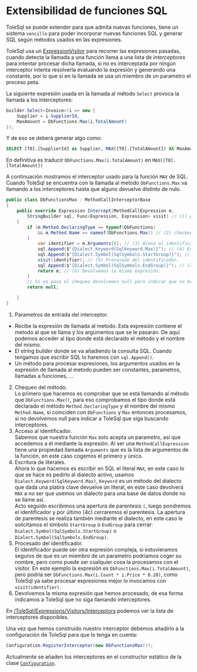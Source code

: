 # Extensibilidad de funciones SQL

ToleSql se puede extender para que admita nuevas funciones, tiene un sistema `sencillo` para poder incorporar nuevas funciones SQL y generar SQL según métodos usados en las expresiones.

ToleSql usa un [ExpressionVisitor](https://msdn.microsoft.com/en-us/library/bb882521(v=vs.90).aspx) para recorrer las expresiones pasadas, cuando detecta la llamada a una función llama a una lista de *interceptores* para intentar procesar dicha llamada, si no es interceptada por ningún interceptor intenta resolverla evaluando la expresión y generando una constante, por lo que si en la llamada se usa un miembro de un parametro el proceso peta.

La siguiente expresión usada en la llamada al método `Select` provoca la llamada a los interceptores:

```` csharp
builder.Select<Invoice>(i => new { 
    Supplier = i.SupplierId, 
    MaxAmount = DbFunctions.Max(i.TotalAmount) 
});
````

Y de eso se deberá generar algo como:

```` sql
SELECT [T0].[SupplierId] as Supplier, MAX([T0].[TotalAmount]) AS MaxAmount From [Invoice]
````

En definitiva es traducir `DbFunctions.Max(i.TotalAmount)` en `MAX([T0].[TotalAmount])`

A continuación mostramos el interceptor usado para la función `MAX` de SQL. Cuando ToleSql se encuentra con la llamada al metodo `DbFunctions.Max` va llamando a los interceptores hasta que alguno devuelve distinto de nulo.

```` csharp
public class DbFunctionsMax : MethodCallInterceptorBase
{
    public override Expression Intercept(MethodCallExpression m, 
        StringBuilder sql, Func<Expression, Expression> visit) // (1) parametros de entrada
    {
        if (m.Method.DeclaringType == typeof(DbFunctions) 
            && m.Method.Name == nameof(DbFunctions.Max)) // (2) checkeo del método.
        {
            var identifier = m.Arguments[0]; // (3) Aceso al identificador
            sql.Append($"{Dialect.Keyword(SqlKeyword.Max)}"); // (4) Escritura del literal 'MAX'
            sql.Append($"{Dialect.Symbol(SqlSymbols.StartGroup)}"); // (4a)
            visit(identifier); // (5) Procesado del identificador.
            sql.Append($"{Dialect.Symbol(SqlSymbols.EndGroup)}"); // (4b)
            return m; // (6) Devolvemos la misma expresión.
        }
        // Si no pasa el chequeo devolvemos null para indicar que no hemos hecho nada.
        return null; 

    }
}
````

1. Parametros de entrada del interceptor.
* Recibe la expresión de llamada al metodo. Esta expresión contiene el metodo al que se llama y los argumentos que se le pasarán. De aquí podemos acceder al tipo donde está declarado el método y el nombre del mismo.
* El string builder donde se va añadiendo la consulta SQL. Cuando tengamos que escribir SQL lo haremos con `sql.Append()`.
* Un método para procesar expresiones, los argumentos usados en la expresión de llamada al metodo pueden ser constantes, parametros, llamadas a funciones, ... 
2. Chequeo del método.  
Lo primero que hacemos es comprobar que se está llamando al método que `DbFunctions.Max()`, para eso comprobamos el tipo donde está declarado el método `Method.DeclaringType` y el nombre del mismo `Method.Name`, si coinciden con `DbFunctions` y `Max` entonces procesamos, si no devolvemos null para indicar a ToleSql que siga buscando interceptores.
3. Acceso al identificador.  
Sabemos que nuestra función `Max` solo acepta un parametro, así que accedemos a él mediante la expresión. Al ser una `MethodCallExpression` tiene una propiedad llamada `Arguments` que es la lista de argumentos de la función, en este caso cogemos el primero y único.
4. Escritura de literales.  
Ahora lo que hacemos es escribir en SQL el literal `MAX`, en este caso lo que se hace es pedirlo al dialecto activo, usamos `Dialect.Keyword(SqlKeyword.Max)`, `Keyword` es un método del dialecto que dada una plabra clave devuelve un literal, en este caso devolverá `MAX` a no ser que usemos un dialecto para una base de datos donde no se llame así.  
Acto seguido escribimos una apertura de parentesis `(`, luego pondremos el identificador y por último (4c) cerraremos el parentesis. La apertura de parentesis se realiza también mediante el dialecto, en este caso le solicitamos el simbolo `StartGroup` o `EndGroup` para cerrar: `Dialect.Symbol(SqlSymbols.StartGroup)` o `Dialect.Symbol(SqlSymbols.EndGroup)`.
5. Procesado del identificador.  
El identificador puede ser otra expresión compleja, si estuvieramos seguros de que es un miembro de un parametro podríamos coger su nombre, pero como puede ser cualquier cosa la procesamos con el visitor. En este ejemplo la expresión es `DbFunctions.Max(i.TotalAmount)`, pero podría ser `DbFunctions.Max(i.Count * i.Price * 0.20)`, como ToleSql ya sabe procesar expresiones mejor lo invocamos con `visit(identifier)`.
6. Devolvemos la misma expresión que hemos procesado, de esa forma indicamos a ToleSql que no siga llamando interceptores.

En [/ToleSql/Expressions/Visitors/Interceptors](../../src/ToleSql/Expressions/Visitors/Interceptors) podemos ver la lista de interceptores disponibles.

Una vez que hemos construido nuestro interceptor debemos añadirlo a la configuración de ToleSql para que lo tenga en cuenta:

```` csharp
Configuration.RegisterInterceptor(new DbFunctionsMax());
````

Actualmente se añaden los interceptores en el constructor estático de la clase [`Configuration`](../../src/ToleSql/Configuration.cs).
